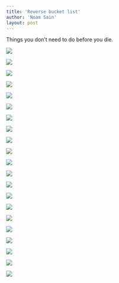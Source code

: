 ```yaml
---
title: 'Reverse bucket list'
author: 'Noam Sain'
layout: post
---
```


Things you don’t need to do before you die.

![](/assets/2017/2017-11-bucketlist-01.jpg)

![](/assets/2017/2017-11-bucketlist-02.jpg)

![](/assets/2017/2017-11-bucketlist-03.jpg)

![](/assets/2017/2017-11-bucketlist-04.jpg)

![](/assets/2017/2017-11-bucketlist-05.jpg)

![](/assets/2017/2017-11-bucketlist-06.jpg)

![](/assets/2017/2017-11-bucketlist-07.jpg)

![](/assets/2017/2017-11-bucketlist-08.jpg)

![](/assets/2017/2017-11-bucketlist-09.jpg)

![](/assets/2017/2017-11-bucketlist-10.jpg)

![](/assets/2017/2017-11-bucketlist-11.jpg)

![](/assets/2017/2017-11-bucketlist-12.jpg)

![](/assets/2017/2017-11-bucketlist-13.jpg)

![](/assets/2017/2017-11-bucketlist-14.jpg)

![](/assets/2017/2017-11-bucketlist-15.jpg)

![](/assets/2017/2017-11-bucketlist-16.jpg)

![](/assets/2017/2017-11-bucketlist-17.jpg)

![](/assets/2017/2017-11-bucketlist-18.jpg)

![](/assets/2017/2017-11-bucketlist-19.jpg)

![](/assets/2017/2017-11-bucketlist-20.jpg)

![](/assets/2017/2017-11-bucketlist-21.jpg)

